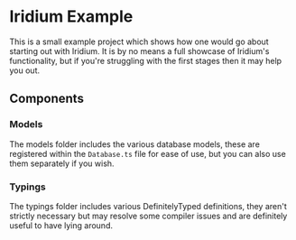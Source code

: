 # Iridium Example
This is a small example project which shows how one would go about
starting out with Iridium. It is by no means a full showcase of
Iridium's functionality, but if you're struggling with the first
stages then it may help you out.

## Components

### Models
The models folder includes the various database models, these are
registered within the `Database.ts` file for ease of use, but you
can also use them separately if you wish.

### Typings
The typings folder includes various DefinitelyTyped definitions,
they aren't strictly necessary but may resolve some compiler issues
and are definitely useful to have lying around.